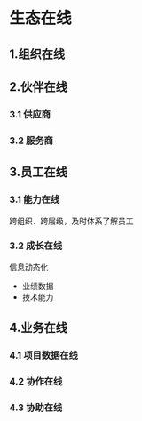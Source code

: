 # 生态在线

## 1.组织在线

## 2.伙伴在线

### 3.1 供应商

### 3.2 服务商

## 3.员工在线

### 3.1 能力在线

跨组织、跨层级，及时体系了解员工

### 3.2 成长在线

信息动态化

* 业绩数据
* 技术能力

## 4.业务在线

### 4.1 项目数据在线



### 4.2 协作在线

### 4.3 协助在线